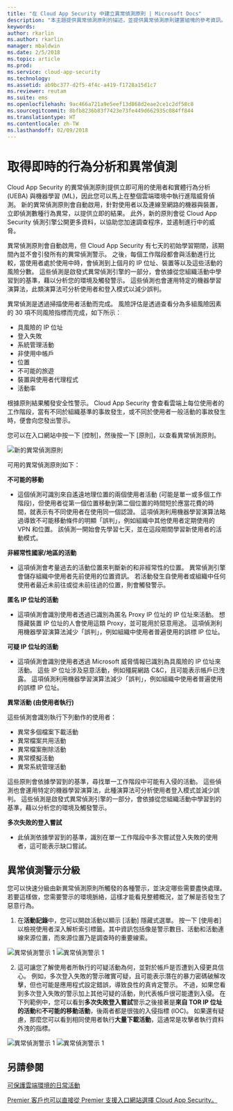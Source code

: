 ```yaml
---
title: "在 Cloud App Security 中建立異常偵測原則 | Microsoft Docs"
description: "本主題提供異常偵測原則的描述，並提供異常偵測原則建置組塊的參考資訊。"
keywords: 
author: rkarlin
ms.author: rkarlin
manager: mbaldwin
ms.date: 2/5/2018
ms.topic: article
ms.prod: 
ms.service: cloud-app-security
ms.technology: 
ms.assetid: ab9bc377-d2f5-4f4c-a419-f1728a15d1c7
ms.reviewer: reutam
ms.suite: ems
ms.openlocfilehash: 9ac466a721a9e5eef13d868d2eae2ce1c2df58c8
ms.sourcegitcommit: 8bfb8236b83f7423e73fe449d662935c084ff844
ms.translationtype: HT
ms.contentlocale: zh-TW
ms.lasthandoff: 02/09/2018
---
```

# <a name="get-instantaneous-behavioral-analytics-and-anomaly-detection"></a>取得即時的行為分析和異常偵測

Cloud App Security 的異常偵測原則提供立即可用的使用者和實體行為分析 (UEBA) 與機器學習 (ML)，因此您可以馬上在整個雲端環境中執行進階威脅偵測。 新的異常偵測原則會自動啟用，針對使用者以及連線至網路的機器與裝置，立即偵測數種行為異常，以提供立即的結果。  此外，新的原則會從 Cloud App Security 偵測引擎公開更多資料，以協助您加速調查程序，並遏制進行中的威脅。 

異常偵測原則會自動啟用，但 Cloud App Security 有七天的初始學習期間，該期間內並不會引發所有的異常偵測警示。 之後，每個工作階段都會與活動進行比較，當使用者處於使用中時，會偵測到上個月的 IP 位址、裝置等以及這些活動的風險分數。  這些偵測是啟發式異常偵測引擎的一部分，會依據從您組織活動中學習到的基準，藉以分析您的環境及觸發警示。 這些偵測也會運用特定的機器學習演算法，此類演算法可分析使用者和登入模式以減少誤判。

異常偵測是透過掃描使用者活動而完成。 風險評估是透過查看分為多組風險因素的 30 項不同風險指標而完成，如下所示： 
          
 -   具風險的 IP 位址
 -   登入失敗
 -   系統管理活動
 -   非使用中帳戶
 -   位置  
 -   不可能的旅遊
 -   裝置與使用者代理程式
 -   活動率

根據原則結果觸發安全性警示。 Cloud App Security 會查看雲端上每位使用者的工作階段，當有不同於組織基準的事故發生，或不同於使用者一般活動的事故發生時，便會向您發出警示。 


您可以在入口網站中按一下 [控制]，然後按一下 [原則]，以查看異常偵測原則。

 ![新的異常偵測原則](./media/new-anomaly-detection-policies.png)

可用的異常偵測原則如下：

**不可能的移動**
-  這個偵測可識別來自遙遠地理位置的兩個使用者活動 (可能是單一或多個工作階段)，但使用者從第一個位置移動到第二個位置的時間短於應當花費的時間，就表示有不同使用者在使用同一個認證。 這項偵測利用機器學習演算法略過導致不可能移動條件的明顯「誤判」，例如組織中其他使用者定期使用的 VPN 和位置。 該偵測一開始會先學習七天，並在這段期間學習新使用者的活動模式。


**非經常性國家/地區的活動**
- 這項偵測會考量過去的活動位置來判斷新的和非經常性的位置。 異常偵測引擎會儲存組織中使用者先前使用的位置資訊。 若活動發生自使用者或組織中任何使用者最近未前往或從未前往過的位置，則會觸發警示。 


**匿名 IP 位址的活動**
- 這項偵測會識別使用者透過已識別為匿名 Proxy IP 位址的 IP 位址來活動。 想隱藏裝置 IP 位址的人會使用這類 Proxy，並可能用於惡意用途。 這項偵測利用機器學習演算法減少「誤判」，例如組織中使用者普遍使用的誤標 IP 位址。

**可疑 IP 位址的活動**
- 這項偵測會識別使用者透過 Microsoft 威脅情報已識別為具風險的 IP 位址來活動。 這些 IP 位址涉及惡意活動，例如殭屍網路 C&C，且可能表示帳戶已洩露。 這項偵測利用機器學習演算法減少「誤判」，例如組織中使用者普遍使用的誤標 IP 位址。


**異常活動 (由使用者執行)**

這些偵測會識別執行下列動作的使用者：

 - 異常多個檔案下載活動
 - 異常檔案共用活動
 - 異常檔案刪除活動
 - 異常模擬活動
 - 異常系統管理活動
 
這些原則會依據學習到的基準，尋找單一工作階段中可能有入侵的活動。 這些偵測也會運用特定的機器學習演算法，此種演算法可分析使用者登入模式並減少誤判。 這些偵測是啟發式異常偵測引擎的一部分，會依據從您組織活動中學習到的基準，藉以分析您的環境及觸發警示。

**多次失敗的登入嘗試**
- 此偵測依據學習到的基準，識別在單一工作階段中多次嘗試登入失敗的使用者，這可能表示缺口嘗試。 


## <a name="triaging-anomaly-detection-alerts"></a>異常偵測警示分級

您可以快速分級由新異常偵測原則所觸發的各種警示，並決定哪些需要盡快處理。 若要這樣做，您需要警示的環境脈絡，這樣才能看見整體概況，並了解是否發生了惡意行為。  

1. 在**活動記錄**中，您可以開啟活動以顯示 [活動] 隱藏式選單。 按一下 [使用者] 以檢視使用者深入解析索引標籤。其中資訊包括像是警示數目、活動和活動連線來源位置，而來源位置乃是調查時的重要線索。 

 ![異常偵測警示 1](./media/anomaly-alert-user1.png)
 ![異常偵測警示 1](./media/anomaly-alert-user2.png)

 
2. 這可讓您了解使用者所執行的可疑活動為何，並對於帳戶是否遭到入侵更具信心。 例如，多次登入失敗的警示確實可疑，且可能表示潛在的暴力密碼破解攻擊，但也可能是應用程式設定錯誤，導致良性的真肯定警示。 不過，如果您看到多次登入失敗的警示加上其他可疑的活動，則代表帳戶很可能遭到入侵。 在下列範例中，您可以看到**多次失敗登入嘗試**警示之後接著是**來自 TOR IP 位址的活動**和**不可能的移動活動**，後兩者都是很強的入侵指標 (IOC)。 如果還有疑慮，那麼您可以看到相同使用者執行**大量下載活動**，這通常是攻擊者執行資料外洩的指標。 

  ![異常偵測警示 1](./media/anomaly-alert-user3.png)
  ![異常偵測警示 1](./media/anomaly-alert-user4.png)

 


  

  
## <a name="see-also"></a>另請參閱  
[可保護雲端環境的日常活動](daily-activities-to-protect-your-cloud-environment.md)   

[Premier 客戶也可以直接從 Premier 支援入口網站選擇 Cloud App Security。](https://premier.microsoft.com/)  
  
  
